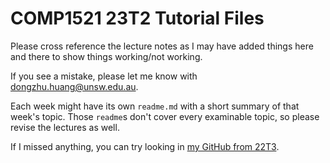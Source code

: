# COMP1521 23T2 Tutorial Files

Please cross reference the lecture notes as I may have added things here and there to show things working/not working.

If you see a mistake, please let me know with dongzhu.huang@unsw.edu.au.

Each week might have its own `readme.md` with a short summary of that week's topic. Those `readme`s don't cover every examinable topic, so please revise the lectures as well.

If I missed anything, you can try looking in [my GitHub from 22T3](https://github.com/dong-zh/COMP1521-22T3-Tutorial-Files).
